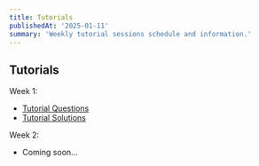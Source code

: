 ```yaml
---
title: Tutorials
publishedAt: '2025-01-11'
summary: 'Weekly tutorial sessions schedule and information.'
---
```


## Tutorials

Week 1: 
- [Tutorial Questions](/tutorials/Week1/Tutorial1Questions.pdf)
- [Tutorial Solutions](/tutorials/Week1/Tutorial1Solutions.pdf)

Week 2:
- Coming soon...